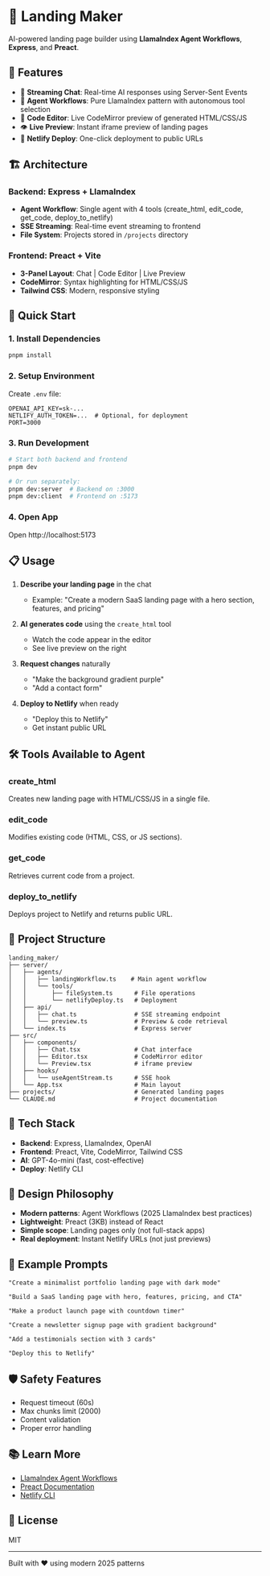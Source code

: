 # 🚀 Landing Maker

AI-powered landing page builder using **LlamaIndex Agent Workflows**, **Express**, and **Preact**.

## 🎯 Features

- 💬 **Streaming Chat**: Real-time AI responses using Server-Sent Events
- 🤖 **Agent Workflows**: Pure LlamaIndex pattern with autonomous tool selection
- 📝 **Code Editor**: Live CodeMirror preview of generated HTML/CSS/JS
- 👁️ **Live Preview**: Instant iframe preview of landing pages
- 🚀 **Netlify Deploy**: One-click deployment to public URLs

## 🏗️ Architecture

### Backend: Express + LlamaIndex
- **Agent Workflow**: Single agent with 4 tools (create_html, edit_code, get_code, deploy_to_netlify)
- **SSE Streaming**: Real-time event streaming to frontend
- **File System**: Projects stored in `/projects` directory

### Frontend: Preact + Vite
- **3-Panel Layout**: Chat | Code Editor | Live Preview
- **CodeMirror**: Syntax highlighting for HTML/CSS/JS
- **Tailwind CSS**: Modern, responsive styling

## 🚀 Quick Start

### 1. Install Dependencies
```bash
pnpm install
```

### 2. Setup Environment
Create `.env` file:
```env
OPENAI_API_KEY=sk-...
NETLIFY_AUTH_TOKEN=...  # Optional, for deployment
PORT=3000
```

### 3. Run Development
```bash
# Start both backend and frontend
pnpm dev

# Or run separately:
pnpm dev:server  # Backend on :3000
pnpm dev:client  # Frontend on :5173
```

### 4. Open App
Open http://localhost:5173

## 📋 Usage

1. **Describe your landing page** in the chat
   - Example: "Create a modern SaaS landing page with a hero section, features, and pricing"

2. **AI generates code** using the `create_html` tool
   - Watch the code appear in the editor
   - See live preview on the right

3. **Request changes** naturally
   - "Make the background gradient purple"
   - "Add a contact form"

4. **Deploy to Netlify** when ready
   - "Deploy this to Netlify"
   - Get instant public URL

## 🛠️ Tools Available to Agent

### create_html
Creates new landing page with HTML/CSS/JS in a single file.

### edit_code
Modifies existing code (HTML, CSS, or JS sections).

### get_code
Retrieves current code from a project.

### deploy_to_netlify
Deploys project to Netlify and returns public URL.

## 📁 Project Structure

```
landing_maker/
├── server/
│   ├── agents/
│   │   ├── landingWorkflow.ts    # Main agent workflow
│   │   └── tools/
│   │       ├── fileSystem.ts      # File operations
│   │       └── netlifyDeploy.ts   # Deployment
│   ├── api/
│   │   ├── chat.ts                # SSE streaming endpoint
│   │   └── preview.ts             # Preview & code retrieval
│   └── index.ts                   # Express server
├── src/
│   ├── components/
│   │   ├── Chat.tsx               # Chat interface
│   │   ├── Editor.tsx             # CodeMirror editor
│   │   └── Preview.tsx            # iframe preview
│   ├── hooks/
│   │   └── useAgentStream.ts      # SSE hook
│   └── App.tsx                    # Main layout
├── projects/                      # Generated landing pages
└── CLAUDE.md                      # Project documentation
```

## 🔧 Tech Stack

- **Backend**: Express, LlamaIndex, OpenAI
- **Frontend**: Preact, Vite, CodeMirror, Tailwind CSS
- **AI**: GPT-4o-mini (fast, cost-effective)
- **Deploy**: Netlify CLI

## 🎨 Design Philosophy

- **Modern patterns**: Agent Workflows (2025 LlamaIndex best practices)
- **Lightweight**: Preact (3KB) instead of React
- **Simple scope**: Landing pages only (not full-stack apps)
- **Real deployment**: Instant Netlify URLs (not just previews)

## 📝 Example Prompts

```
"Create a minimalist portfolio landing page with dark mode"

"Build a SaaS landing page with hero, features, pricing, and CTA"

"Make a product launch page with countdown timer"

"Create a newsletter signup page with gradient background"

"Add a testimonials section with 3 cards"

"Deploy this to Netlify"
```

## 🛡️ Safety Features

- Request timeout (60s)
- Max chunks limit (2000)
- Content validation
- Proper error handling

## 📚 Learn More

- [LlamaIndex Agent Workflows](https://docs.llamaindex.ai/en/stable/module_guides/workflow/)
- [Preact Documentation](https://preactjs.com/)
- [Netlify CLI](https://docs.netlify.com/cli/get-started/)

## 📄 License

MIT

---

Built with ❤️ using modern 2025 patterns

